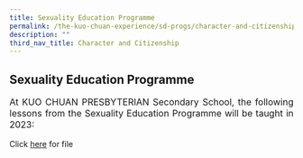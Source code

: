 ```yaml
---
title: Sexuality Education Programme
permalink: /the-kuo-chuan-experience/sd-progs/character-and-citizenship-programme/sexuality-education-programme/
description: ""
third_nav_title: Character and Citizenship
---
```

## Sexuality Education Programme


<p style="text-align: justify;font-size:16px;">At KUO CHUAN PRESBYTERIAN Secondary School, the following lessons from the Sexuality Education Programme will be taught in 2023:</p>

Click [here](/SED_2023_17Feb.pdf) for file